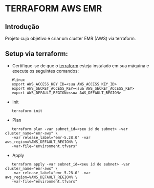 # TERRAFORM AWS EMR

## Introdução

Projeto cujo objetivo é criar um cluster EMR (AWS) via terraform.

## Setup via terraform:
   - Certifique-se de que o [terraform](https://www.terraform.io/) esteja instalado em sua máquina e execute os seguintes comandos:
```
   #linux
   export AWS_ACCESS_KEY_ID=<sua AWS_ACCESS_KEY_ID>
   export AWS_SECRET_ACCESS_KEY=<sua AWS_SECRET_ACCESS_KEY>
   export AWS_DEFAULT_REGION=<sua AWS_DEFAULT_REGION> 
```   
   - Init
```
   terraform init
```
   - Plan
```
   terraform plan -var subnet_id=<seu id de subnet> -var cluster_name="emr-aws" \
   -var release_label="emr-5.28.0" -var aws_region=%AWS_DEFAULT_REGION% \
   -var-file="environment.tfvars"
```
   - Apply
```
   terraform apply -var subnet_id=<seu id de subnet> -var cluster_name="emr-aws" \
   -var release_label="emr-5.28.0" -var aws_region=%AWS_DEFAULT_REGION% \
   -var-file="environment.tfvars"
```